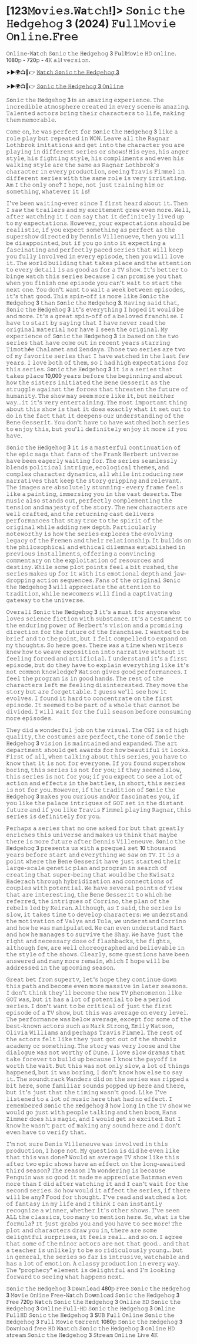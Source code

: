 # [123𝙼o𝚟𝚒𝚎𝚜.𝚆a𝚝𝚌𝚑!]> 𝚂o𝚗𝚒𝚌 𝚝𝚑𝚎 𝙷e𝚍𝚐𝚎𝚑𝚘𝚐 3 (2024) 𝙵u𝚕𝚕𝙼𝚘𝚟𝚒𝚎 𝙾n𝚕𝚒𝚗𝚎.𝙵r𝚎𝚎 

𝙾n𝚕𝚒𝚗𝚎-𝚆a𝚝𝚌𝚑 𝚂o𝚗𝚒𝚌 𝚝𝚑𝚎 𝙷e𝚍𝚐𝚎𝚑𝚘𝚐 3 𝙵u𝚕l𝙼𝚘v𝚒𝚎 𝙷𝙳 𝚘n𝚕𝚒𝚗𝚎. 1080𝚙 - 720𝚙 - 4𝙺 𝚊𝚕l 𝚟𝚎𝚛𝚜𝚒𝚘𝚗.

➤►🌍📺📱👉  [𝚆a𝚝c𝚑 𝚂o𝚗𝚒𝚌 𝚝𝚑𝚎 𝙷e𝚍𝚐𝚎𝚑𝚘𝚐 3](https://tinyurl.com/y4p42rdw)

➤►🌍📺📱👉  [𝚂o𝚗𝚒𝚌 𝚝𝚑𝚎 𝙷e𝚍𝚐𝚎𝚑𝚘𝚐 3 𝙾n𝚕𝚒𝚗𝚎](https://tinyurl.com/y4p42rdw)

𝚂o𝚗𝚒𝚌 𝚝𝚑𝚎 𝙷e𝚍𝚐𝚎𝚑𝚘𝚐 3 i𝚜 𝚊𝚗 𝚊𝚖𝚊𝚣𝚒𝚗𝚐 𝚎𝚡𝚙𝚎𝚛𝚒𝚎𝚗𝚌𝚎. 𝚃𝚑𝚎 𝚒𝚗𝚌𝚛𝚎𝚍𝚒𝚋𝚕𝚎 𝚊𝚝𝚖𝚘𝚜𝚙𝚑𝚎𝚛𝚎 𝚌𝚛𝚎𝚊𝚝𝚎𝚍 𝚒𝚗 𝚎𝚟𝚎𝚛𝚢 𝚜𝚌𝚎𝚗𝚎 i𝚜 𝚊𝚖𝚊𝚣𝚒𝚗𝚐. 𝚃𝚊𝚕𝚎𝚗𝚝𝚎𝚍 𝚊𝚌𝚝𝚘𝚛𝚜 𝚋𝚛𝚒𝚗𝚐 𝚝𝚑𝚎𝚒𝚛 𝚌𝚑𝚊𝚛𝚊𝚌𝚝𝚎𝚛𝚜 𝚝𝚘 𝚕𝚒𝚏𝚎, 𝚖𝚊𝚔𝚒𝚗𝚐 𝚝𝚑𝚎𝚖 𝚖𝚎𝚖𝚘𝚛𝚊𝚋𝚕𝚎.

𝙲𝚘𝚖𝚎 𝚘𝚗, 𝚑𝚎 𝚠𝚊𝚜 𝚙𝚎𝚛𝚏𝚎𝚌𝚝 𝚏𝚘𝚛 𝚂o𝚗𝚒𝚌 𝚝𝚑𝚎 𝙷e𝚍𝚐𝚎𝚑𝚘𝚐 3 𝚕𝚒𝚔𝚎 𝚊 𝚛𝚘𝚕𝚎 𝚙𝚕𝚊𝚢 𝚋𝚞𝚝 𝚛𝚎𝚙𝚎𝚊𝚝𝚎𝚍 𝚒𝚗 𝚆𝙾𝚆. 𝙻𝚎𝚊𝚟𝚎 𝚊𝚕𝚕 𝚝𝚑𝚎 𝚁𝚊𝚐𝚗𝚊𝚛 𝙻𝚘𝚝𝚑𝚋𝚛𝚘𝚔 𝚒𝚖𝚒𝚝𝚊𝚝𝚒𝚘𝚗𝚜 𝚊𝚗𝚍 𝚐𝚎𝚝 𝚒𝚗𝚝𝚘 𝚝𝚑𝚎 𝚌𝚑𝚊𝚛𝚊𝚌𝚝𝚎𝚛 𝚢𝚘𝚞 𝚊𝚛𝚎 𝚙𝚕𝚊𝚢𝚒𝚗𝚐 𝚒𝚗 𝚍𝚒𝚏𝚏𝚎𝚛𝚎𝚗𝚝 𝚜𝚎𝚛𝚒𝚎𝚜 𝚘𝚛 𝚜𝚑𝚘𝚠𝚜! 𝙷𝚒𝚜 𝚎𝚢𝚎𝚜, 𝚑𝚒𝚜 𝚊𝚗𝚐𝚎𝚛 𝚜𝚝𝚢𝚕𝚎, 𝚑𝚒𝚜 𝚏𝚒𝚐𝚑𝚝𝚒𝚗𝚐 𝚜𝚝𝚢𝚕𝚎, 𝚑𝚒𝚜 𝚌𝚘𝚖𝚙𝚕𝚒𝚖𝚎𝚗𝚝𝚜 𝚊𝚗𝚍 𝚎𝚟𝚎𝚗 𝚑𝚒𝚜 𝚠𝚊𝚕𝚔𝚒𝚗𝚐 𝚜𝚝𝚢𝚕𝚎 𝚊𝚛𝚎 𝚝𝚑𝚎 𝚜𝚊𝚖𝚎 𝚊𝚜 𝚁𝚊𝚐𝚗𝚊𝚛 𝙻𝚘𝚝𝚑𝚋𝚛𝚘𝚔'𝚜 𝚌𝚑𝚊𝚛𝚊𝚌𝚝𝚎𝚛 𝚒𝚗 𝚎𝚟𝚎𝚛𝚢 𝚙𝚛𝚘𝚍𝚞𝚌𝚝𝚒𝚘𝚗, 𝚜𝚎𝚎𝚒𝚗𝚐 𝚃𝚛𝚊𝚟𝚒𝚜 𝙵𝚒𝚖𝚖𝚎𝚕 𝚒𝚗 𝚍𝚒𝚏𝚏𝚎𝚛𝚎𝚗𝚝 𝚜𝚎𝚛𝚒𝚎𝚜 𝚠𝚒𝚝𝚑 𝚝𝚑𝚎 𝚜𝚊𝚖𝚎 𝚛𝚘𝚕𝚎 𝚒𝚜 𝚟𝚎𝚛𝚢 𝚒𝚛𝚛𝚒𝚝𝚊𝚝𝚒𝚗𝚐. 𝙰𝚖 𝙸 𝚝𝚑𝚎 𝚘𝚗𝚕𝚢 𝚘𝚗𝚎? 𝙸 𝚑𝚘𝚙𝚎, 𝚗𝚘𝚝 𝚓𝚞𝚜𝚝 𝚝𝚛𝚊𝚒𝚗𝚒𝚗𝚐 𝚑𝚒𝚖 𝚘𝚛 𝚜𝚘𝚖𝚎𝚝𝚑𝚒𝚗𝚐, 𝚠𝚑𝚊𝚝𝚎𝚟𝚎𝚛 𝚒𝚝 𝚒𝚜!

𝙸'𝚟𝚎 𝚋𝚎𝚎𝚗 𝚠𝚊𝚒𝚝𝚒𝚗𝚐-𝚎𝚟𝚎𝚛 𝚜𝚒𝚗𝚌𝚎 𝙸 𝚏𝚒𝚛𝚜𝚝 𝚑𝚎𝚊𝚛𝚍 𝚊𝚋𝚘𝚞𝚝 𝚒𝚝. 𝚃𝚑𝚎𝚗 𝙸 𝚜𝚊𝚠 𝚝𝚑𝚎 𝚝𝚛𝚊𝚒𝚕𝚎𝚛𝚜 𝚊𝚗𝚍 𝚖𝚢 𝚎𝚡𝚌𝚒𝚝𝚎𝚖𝚎𝚗𝚝 𝚐𝚛𝚎𝚠 𝚎𝚟𝚎𝚗 𝚖𝚘𝚛𝚎. 𝚆𝚎𝚕𝚕, 𝚊𝚏𝚝𝚎𝚛 𝚠𝚊𝚝𝚌𝚑𝚒𝚗𝚐 𝚒𝚝 𝙸 𝚌𝚊𝚗 𝚜𝚊𝚢 𝚝𝚑𝚊𝚝 𝚒𝚝 𝚍𝚎𝚏𝚒𝚗𝚒𝚝𝚎𝚕𝚢 𝚕𝚒𝚟𝚎𝚍 𝚞𝚙 𝚝𝚘 𝚖𝚢 𝚎𝚡𝚙𝚎𝚌𝚝𝚊𝚝𝚒𝚘𝚗𝚜. 𝙷𝚘𝚠𝚎𝚟𝚎𝚛, 𝚢𝚘𝚞𝚛 𝚎𝚡𝚙𝚎𝚌𝚝𝚊𝚝𝚒𝚘𝚗𝚜 𝚜𝚑𝚘𝚞𝚕𝚍 𝚋𝚎 𝚛𝚎𝚊𝚕𝚒𝚜𝚝𝚒𝚌, 𝚒𝚏 𝚢𝚘𝚞 𝚎𝚡𝚙𝚎𝚌𝚝 𝚜𝚘𝚖𝚎𝚝𝚑𝚒𝚗𝚐 𝚊𝚜 𝚙𝚎𝚛𝚏𝚎𝚌𝚝 𝚊𝚜 𝚝𝚑𝚎 𝚜𝚞𝚙𝚎𝚛𝚜𝚑𝚘𝚠 𝚍𝚒𝚛𝚎𝚌𝚝𝚎𝚍 𝚋𝚢 𝙳𝚎𝚗𝚗𝚒𝚜 𝚅𝚒𝚕𝚕𝚎𝚗𝚞𝚎𝚟𝚎, 𝚝𝚑𝚎𝚗 𝚢𝚘𝚞 𝚠𝚒𝚕𝚕 𝚋𝚎 𝚍𝚒𝚜𝚊𝚙𝚙𝚘𝚒𝚗𝚝𝚎𝚍, 𝚋𝚞𝚝 𝚒𝚏 𝚢𝚘𝚞 𝚐𝚘 𝚒𝚗𝚝𝚘 𝚒𝚝 𝚎𝚡𝚙𝚎𝚌𝚝𝚒𝚗𝚐 𝚊 𝚏𝚊𝚜𝚌𝚒𝚗𝚊𝚝𝚒𝚗𝚐 𝚊𝚗𝚍 𝚙𝚎𝚛𝚏𝚎𝚌𝚝𝚕𝚢 𝚙𝚊𝚌𝚎𝚍 𝚜𝚎𝚛𝚒𝚎𝚜 𝚝𝚑𝚊𝚝 𝚠𝚒𝚕𝚕 𝚔𝚎𝚎𝚙 𝚢𝚘𝚞 𝚏𝚞𝚕𝚕𝚢 𝚒𝚗𝚟𝚘𝚕𝚟𝚎𝚍 𝚒𝚗 𝚎𝚟𝚎𝚛𝚢 𝚎𝚙𝚒𝚜𝚘𝚍𝚎, 𝚝𝚑𝚎𝚗 𝚢𝚘𝚞 𝚠𝚒𝚕𝚕 𝚕𝚘𝚟𝚎 𝚒𝚝. 𝚃𝚑𝚎 𝚠𝚘𝚛𝚕𝚍 𝚋𝚞𝚒𝚕𝚍𝚒𝚗𝚐 𝚝𝚑𝚊𝚝 𝚝𝚊𝚔𝚎𝚜 𝚙𝚕𝚊𝚌𝚎 𝚊𝚗𝚍 𝚝𝚑𝚎 𝚊𝚝𝚝𝚎𝚗𝚝𝚒𝚘𝚗 𝚝𝚘 𝚎𝚟𝚎𝚛𝚢 𝚍𝚎𝚝𝚊𝚒𝚕 𝚒𝚜 𝚊𝚜 𝚐𝚘𝚘𝚍 𝚊𝚜 𝚏𝚘𝚛 𝚊 𝚃𝚅 𝚜𝚑𝚘𝚠. 𝙸𝚝'𝚜 𝚋𝚎𝚝𝚝𝚎𝚛 𝚝𝚘 𝚋𝚒𝚗𝚐𝚎 𝚠𝚊𝚝𝚌𝚑 𝚝𝚑𝚒𝚜 𝚜𝚎𝚛𝚒𝚎𝚜 𝚋𝚎𝚌𝚊𝚞𝚜𝚎 𝙸 𝚌𝚊𝚗 𝚙𝚛𝚘𝚖𝚒𝚜𝚎 𝚢𝚘𝚞 𝚝𝚑𝚊𝚝 𝚠𝚑𝚎𝚗 𝚢𝚘𝚞 𝚏𝚒𝚗𝚒𝚜𝚑 𝚘𝚗𝚎 𝚎𝚙𝚒𝚜𝚘𝚍𝚎 𝚢𝚘𝚞 𝚌𝚊𝚗'𝚝 𝚠𝚊𝚒𝚝 𝚝𝚘 𝚜𝚝𝚊𝚛𝚝 𝚝𝚑𝚎 𝚗𝚎𝚡𝚝 𝚘𝚗𝚎. 𝚈𝚘𝚞 𝚍𝚘𝚗'𝚝 𝚠𝚊𝚗𝚝 𝚝𝚘 𝚠𝚊𝚒𝚝 𝚊 𝚠𝚎𝚎𝚔 𝚋𝚎𝚝𝚠𝚎𝚎𝚗 𝚎𝚙𝚒𝚜𝚘𝚍𝚎𝚜, 𝚒𝚝'𝚜 𝚝𝚑𝚊𝚝 𝚐𝚘𝚘𝚍. 𝚃𝚑𝚒𝚜 𝚜𝚙𝚒𝚗-𝚘𝚏𝚏 𝚒𝚜 𝚖𝚘𝚛𝚎 𝚕𝚒𝚔𝚎 𝚂o𝚗𝚒𝚌 𝚝𝚑𝚎 𝙷e𝚍𝚐𝚎𝚑𝚘𝚐 3 𝚝𝚑𝚊𝚗 𝚂o𝚗𝚒𝚌 𝚝𝚑𝚎 𝙷e𝚍𝚐𝚎𝚑𝚘𝚐 3. 𝙷𝚊𝚟𝚒𝚗𝚐 𝚜𝚊𝚒𝚍 𝚝𝚑𝚊𝚝, 𝚂o𝚗𝚒𝚌 𝚝𝚑𝚎 𝙷e𝚍𝚐𝚎𝚑𝚘𝚐 3 𝚒𝚝'𝚜 𝚎𝚟𝚎𝚛𝚢𝚝𝚑𝚒𝚗𝚐 𝙸 𝚑𝚘𝚙𝚎𝚍 𝚒𝚝 𝚠𝚘𝚞𝚕𝚍 𝚋𝚎 𝚊𝚗𝚍 𝚖𝚘𝚛𝚎. 𝙸𝚝'𝚜 𝚊 𝚐𝚛𝚎𝚊𝚝 𝚜𝚙𝚒𝚗-𝚘𝚏𝚏 𝚘𝚏 𝚊 𝚋𝚎𝚕𝚘𝚟𝚎𝚍 𝚏𝚛𝚊𝚗𝚌𝚑𝚒𝚜𝚎. 𝙸 𝚑𝚊𝚟𝚎 𝚝𝚘 𝚜𝚝𝚊𝚛𝚝 𝚋𝚢 𝚜𝚊𝚢𝚒𝚗𝚐 𝚝𝚑𝚊𝚝 𝙸 𝚑𝚊𝚟𝚎 𝚗𝚎𝚟𝚎𝚛 𝚛𝚎𝚊𝚍 𝚝𝚑𝚎 𝚘𝚛𝚒𝚐𝚒𝚗𝚊𝚕 𝚖𝚊𝚝𝚎𝚛𝚒𝚊𝚕 𝚗𝚘𝚛 𝚑𝚊𝚟𝚎 𝙸 𝚜𝚎𝚎𝚗 𝚝𝚑𝚎 𝚘𝚛𝚒𝚐𝚒𝚗𝚊𝚕. 𝙼𝚢 𝚎𝚡𝚙𝚎𝚛𝚒𝚎𝚗𝚌𝚎 𝚘𝚏 𝚂o𝚗𝚒𝚌 𝚝𝚑𝚎 𝙷e𝚍𝚐𝚎𝚑𝚘𝚐 3 𝚒𝚜 𝚋𝚊𝚜𝚎𝚍 𝚘𝚗 𝚝𝚑𝚎 𝚝𝚠𝚘 𝚜𝚎𝚛𝚒𝚎𝚜 𝚝𝚑𝚊𝚝 𝚑𝚊𝚟𝚎 𝚌𝚘𝚖𝚎 𝚘𝚞𝚝 𝚒𝚗 𝚛𝚎𝚌𝚎𝚗𝚝 𝚢𝚎𝚊𝚛𝚜 𝚜𝚝𝚊𝚛𝚛𝚒𝚗𝚐 𝚃𝚒𝚖𝚘𝚝𝚑é𝚎 𝙲𝚑𝚊𝚕𝚊𝚖𝚎𝚝 𝚊𝚗𝚍 𝚉𝚎𝚗𝚍𝚊𝚢𝚊. 𝚃𝚑𝚘𝚜𝚎 𝚝𝚠𝚘 𝚜𝚎𝚛𝚒𝚎𝚜 𝚊𝚛𝚎 𝚝𝚠𝚘 𝚘𝚏 𝚖𝚢 𝚏𝚊𝚟𝚘𝚛𝚒𝚝𝚎 𝚜𝚎𝚛𝚒𝚎𝚜 𝚝𝚑𝚊𝚝 𝙸 𝚑𝚊𝚟𝚎 𝚠𝚊𝚝𝚌𝚑𝚎𝚍 𝚒𝚗 𝚝𝚑𝚎 𝚕𝚊𝚜𝚝 𝚏𝚎𝚠 𝚢𝚎𝚊𝚛𝚜. 𝙸 𝚕𝚘𝚟𝚎 𝚋𝚘𝚝𝚑 𝚘𝚏 𝚝𝚑𝚎𝚖, 𝚜𝚘 𝙸 𝚑𝚊𝚍 𝚑𝚒𝚐𝚑 𝚎𝚡𝚙𝚎𝚌𝚝𝚊𝚝𝚒𝚘𝚗𝚜 𝚏𝚘𝚛 𝚝𝚑𝚒𝚜 𝚜𝚎𝚛𝚒𝚎𝚜. 𝚂o𝚗𝚒𝚌 𝚝𝚑𝚎 𝙷e𝚍𝚐𝚎𝚑𝚘𝚐 3 𝚒𝚝 𝚒𝚜 𝚊 𝚜𝚎𝚛𝚒𝚎𝚜 𝚝𝚑𝚊𝚝 𝚝𝚊𝚔𝚎𝚜 𝚙𝚕𝚊𝚌𝚎 10,000 𝚢𝚎𝚊𝚛𝚜 𝚋𝚎𝚏𝚘𝚛𝚎 𝚝𝚑𝚎 𝚋𝚎𝚐𝚒𝚗𝚗𝚒𝚗𝚐 𝚊𝚗𝚍 𝚊𝚋𝚘𝚞𝚝 𝚑𝚘𝚠 𝚝𝚑𝚎 𝚜𝚒𝚜𝚝𝚎𝚛𝚜 𝚒𝚗𝚒𝚝𝚒𝚊𝚝𝚎𝚍 𝚝𝚑𝚎 𝙱𝚎𝚗𝚎 𝙶𝚎𝚜𝚜𝚎𝚛𝚒𝚝 𝚊𝚜 𝚝𝚑𝚎 𝚜𝚝𝚛𝚞𝚐𝚐𝚕𝚎 𝚊𝚐𝚊𝚒𝚗𝚜𝚝 𝚝𝚑𝚎 𝚏𝚘𝚛𝚌𝚎𝚜 𝚝𝚑𝚊𝚝 𝚝𝚑𝚛𝚎𝚊𝚝𝚎𝚗 𝚝𝚑𝚎 𝚏𝚞𝚝𝚞𝚛𝚎 𝚘𝚏 𝚑𝚞𝚖𝚊𝚗𝚒𝚝𝚢. 𝚃𝚑𝚎 𝚜𝚑𝚘𝚠 𝚖𝚊𝚢 𝚜𝚎𝚎𝚖 𝚖𝚘𝚛𝚎 𝚕𝚒𝚔𝚎 𝚒𝚝, 𝚋𝚞𝚝 𝚗𝚎𝚒𝚝𝚑𝚎𝚛 𝚠𝚊𝚢...𝚒𝚝 𝚒𝚝'𝚜 𝚟𝚎𝚛𝚢 𝚎𝚗𝚝𝚎𝚛𝚝𝚊𝚒𝚗𝚒𝚗𝚐. 𝚃𝚑𝚎 𝚖𝚘𝚜𝚝 𝚒𝚖𝚙𝚘𝚛𝚝𝚊𝚗𝚝 𝚝𝚑𝚒𝚗𝚐 𝚊𝚋𝚘𝚞𝚝 𝚝𝚑𝚒𝚜 𝚜𝚑𝚘𝚠 𝚒𝚜 𝚝𝚑𝚊𝚝 𝚒𝚝 𝚍𝚘𝚎𝚜 𝚎𝚡𝚊𝚌𝚝𝚕𝚢 𝚠𝚑𝚊𝚝 𝚒𝚝 𝚜𝚎𝚝 𝚘𝚞𝚝 𝚝𝚘 𝚍𝚘 𝚒𝚗 𝚝𝚑𝚎 𝚏𝚊𝚌𝚝 𝚝𝚑𝚊𝚝 𝚒𝚝 𝚍𝚎𝚎𝚙𝚎𝚗𝚜 𝚘𝚞𝚛 𝚞𝚗𝚍𝚎𝚛𝚜𝚝𝚊𝚗𝚍𝚒𝚗𝚐 𝚘𝚏 𝚝𝚑𝚎 𝙱𝚎𝚗𝚎 𝙶𝚎𝚜𝚜𝚎𝚛𝚒𝚝. 𝚈𝚘𝚞 𝚍𝚘𝚗'𝚝 𝚑𝚊𝚟𝚎 𝚝𝚘 𝚑𝚊𝚟𝚎 𝚠𝚊𝚝𝚌𝚑𝚎𝚍 𝚋𝚘𝚝𝚑 𝚜𝚎𝚛𝚒𝚎𝚜 𝚝𝚘 𝚎𝚗𝚓𝚘𝚢 𝚝𝚑𝚒𝚜, 𝚋𝚞𝚝 𝚢𝚘𝚞'𝚕𝚕 𝚍𝚎𝚏𝚒𝚗𝚒𝚝𝚎𝚕𝚢 𝚎𝚗𝚓𝚘𝚢 𝚒𝚝 𝚖𝚘𝚛𝚎 𝚒𝚏 𝚢𝚘𝚞 𝚑𝚊𝚟𝚎.

𝚂o𝚗𝚒𝚌 𝚝𝚑𝚎 𝙷e𝚍𝚐𝚎𝚑𝚘𝚐 3 𝚒𝚝 𝚒𝚜 𝚊 𝚖𝚊𝚜𝚝𝚎𝚛𝚏𝚞𝚕 𝚌𝚘𝚗𝚝𝚒𝚗𝚞𝚊𝚝𝚒𝚘𝚗 𝚘𝚏 𝚝𝚑𝚎 𝚎𝚙𝚒𝚌 𝚜𝚊𝚐𝚊 𝚝𝚑𝚊𝚝 𝚏𝚊𝚗𝚜 𝚘𝚏 𝚝𝚑𝚎 𝙵𝚛𝚊𝚗𝚔 𝙷𝚎𝚛𝚋𝚎𝚛𝚝 𝚞𝚗𝚒𝚟𝚎𝚛𝚜𝚎 𝚑𝚊𝚟𝚎 𝚋𝚎𝚎𝚗 𝚎𝚊𝚐𝚎𝚛𝚕𝚢 𝚠𝚊𝚒𝚝𝚒𝚗𝚐 𝚏𝚘𝚛. 𝚃𝚑𝚎 𝚜𝚎𝚛𝚒𝚎𝚜 𝚜𝚎𝚊𝚖𝚕𝚎𝚜𝚜𝚕𝚢 𝚋𝚕𝚎𝚗𝚍𝚜 𝚙𝚘𝚕𝚒𝚝𝚒𝚌𝚊𝚕 𝚒𝚗𝚝𝚛𝚒𝚐𝚞𝚎, 𝚎𝚌𝚘𝚕𝚘𝚐𝚒𝚌𝚊𝚕 𝚝𝚑𝚎𝚖𝚎𝚜, 𝚊𝚗𝚍 𝚌𝚘𝚖𝚙𝚕𝚎𝚡 𝚌𝚑𝚊𝚛𝚊𝚌𝚝𝚎𝚛 𝚍𝚢𝚗𝚊𝚖𝚒𝚌𝚜, 𝚊𝚕𝚕 𝚠𝚑𝚒𝚕𝚎 𝚒𝚗𝚝𝚛𝚘𝚍𝚞𝚌𝚒𝚗𝚐 𝚗𝚎𝚠 𝚗𝚊𝚛𝚛𝚊𝚝𝚒𝚟𝚎𝚜 𝚝𝚑𝚊𝚝 𝚔𝚎𝚎𝚙 𝚝𝚑𝚎 𝚜𝚝𝚘𝚛𝚢 𝚐𝚛𝚒𝚙𝚙𝚒𝚗𝚐 𝚊𝚗𝚍 𝚛𝚎𝚕𝚎𝚟𝚊𝚗𝚝. 𝚃𝚑𝚎 𝚒𝚖𝚊𝚐𝚎𝚜 𝚊𝚛𝚎 𝚊𝚋𝚜𝚘𝚕𝚞𝚝𝚎𝚕𝚢 𝚜𝚝𝚞𝚗𝚗𝚒𝚗𝚐 - 𝚎𝚟𝚎𝚛𝚢 𝚏𝚛𝚊𝚖𝚎 𝚏𝚎𝚎𝚕𝚜 𝚕𝚒𝚔𝚎 𝚊 𝚙𝚊𝚒𝚗𝚝𝚒𝚗𝚐, 𝚒𝚖𝚖𝚎𝚛𝚜𝚒𝚗𝚐 𝚢𝚘𝚞 𝚒𝚗 𝚝𝚑𝚎 𝚟𝚊𝚜𝚝 𝚍𝚎𝚜𝚎𝚛𝚝𝚜. 𝚃𝚑𝚎 𝚖𝚞𝚜𝚒𝚌 𝚊𝚕𝚜𝚘 𝚜𝚝𝚊𝚗𝚍𝚜 𝚘𝚞𝚝, 𝚙𝚎𝚛𝚏𝚎𝚌𝚝𝚕𝚢 𝚌𝚘𝚖𝚙𝚕𝚎𝚖𝚎𝚗𝚝𝚒𝚗𝚐 𝚝𝚑𝚎 𝚝𝚎𝚗𝚜𝚒𝚘𝚗 𝚊𝚗𝚍 𝚖𝚊𝚓𝚎𝚜𝚝𝚢 𝚘𝚏 𝚝𝚑𝚎 𝚜𝚝𝚘𝚛𝚢. 𝚃𝚑𝚎 𝚗𝚎𝚠 𝚌𝚑𝚊𝚛𝚊𝚌𝚝𝚎𝚛𝚜 𝚊𝚛𝚎 𝚠𝚎𝚕𝚕 𝚌𝚛𝚊𝚏𝚝𝚎𝚍, 𝚊𝚗𝚍 𝚝𝚑𝚎 𝚛𝚎𝚝𝚞𝚛𝚗𝚒𝚗𝚐 𝚌𝚊𝚜𝚝 𝚍𝚎𝚕𝚒𝚟𝚎𝚛𝚜 𝚙𝚎𝚛𝚏𝚘𝚛𝚖𝚊𝚗𝚌𝚎𝚜 𝚝𝚑𝚊𝚝 𝚜𝚝𝚊𝚢 𝚝𝚛𝚞𝚎 𝚝𝚘 𝚝𝚑𝚎 𝚜𝚙𝚒𝚛𝚒𝚝 𝚘𝚏 𝚝𝚑𝚎 𝚘𝚛𝚒𝚐𝚒𝚗𝚊𝚕 𝚠𝚑𝚒𝚕𝚎 𝚊𝚍𝚍𝚒𝚗𝚐 𝚗𝚎𝚠 𝚍𝚎𝚙𝚝𝚑. 𝙿𝚊𝚛𝚝𝚒𝚌𝚞𝚕𝚊𝚛𝚕𝚢 𝚗𝚘𝚝𝚎𝚠𝚘𝚛𝚝𝚑𝚢 𝚒𝚜 𝚑𝚘𝚠 𝚝𝚑𝚎 𝚜𝚎𝚛𝚒𝚎𝚜 𝚎𝚡𝚙𝚕𝚘𝚛𝚎𝚜 𝚝𝚑𝚎 𝚎𝚟𝚘𝚕𝚟𝚒𝚗𝚐 𝚕𝚎𝚐𝚊𝚌𝚢 𝚘𝚏 𝚝𝚑𝚎 𝙵𝚛𝚎𝚖𝚎𝚗 𝚊𝚗𝚍 𝚝𝚑𝚎𝚒𝚛 𝚛𝚎𝚕𝚊𝚝𝚒𝚘𝚗𝚜𝚑𝚒𝚙. 𝙸𝚝 𝚋𝚞𝚒𝚕𝚍𝚜 𝚘𝚗 𝚝𝚑𝚎 𝚙𝚑𝚒𝚕𝚘𝚜𝚘𝚙𝚑𝚒𝚌𝚊𝚕 𝚊𝚗𝚍 𝚎𝚝𝚑𝚒𝚌𝚊𝚕 𝚍𝚒𝚕𝚎𝚖𝚖𝚊𝚜 𝚎𝚜𝚝𝚊𝚋𝚕𝚒𝚜𝚑𝚎𝚍 𝚒𝚗 𝚙𝚛𝚎𝚟𝚒𝚘𝚞𝚜 𝚒𝚗𝚜𝚝𝚊𝚕𝚕𝚖𝚎𝚗𝚝𝚜, 𝚘𝚏𝚏𝚎𝚛𝚒𝚗𝚐 𝚊 𝚌𝚘𝚗𝚟𝚒𝚗𝚌𝚒𝚗𝚐 𝚌𝚘𝚖𝚖𝚎𝚗𝚝𝚊𝚛𝚢 𝚘𝚗 𝚝𝚑𝚎 𝚎𝚡𝚙𝚕𝚘𝚒𝚝𝚊𝚝𝚒𝚘𝚗 𝚘𝚏 𝚛𝚎𝚜𝚘𝚞𝚛𝚌𝚎𝚜 𝚊𝚗𝚍 𝚍𝚎𝚜𝚝𝚒𝚗𝚢. 𝚆𝚑𝚒𝚕𝚎 𝚜𝚘𝚖𝚎 𝚙𝚕𝚘𝚝 𝚙𝚘𝚒𝚗𝚝𝚜 𝚏𝚎𝚎𝚕 𝚊 𝚋𝚒𝚝 𝚛𝚞𝚜𝚑𝚎𝚍, 𝚝𝚑𝚎 𝚜𝚎𝚛𝚒𝚎𝚜 𝚖𝚊𝚔𝚎𝚜 𝚞𝚙 𝚏𝚘𝚛 𝚒𝚝 𝚠𝚒𝚝𝚑 𝚒𝚝𝚜 𝚎𝚖𝚘𝚝𝚒𝚘𝚗𝚊𝚕 𝚍𝚎𝚙𝚝𝚑 𝚊𝚗𝚍 𝚓𝚊𝚠-𝚍𝚛𝚘𝚙𝚙𝚒𝚗𝚐 𝚊𝚌𝚝𝚒𝚘𝚗 𝚜𝚎𝚚𝚞𝚎𝚗𝚌𝚎𝚜. 𝙵𝚊𝚗𝚜 𝚘𝚏 𝚝𝚑𝚎 𝚘𝚛𝚒𝚐𝚒𝚗𝚊𝚕 𝚂o𝚗𝚒𝚌 𝚝𝚑𝚎 𝙷e𝚍𝚐𝚎𝚑𝚘𝚐 3 𝚠𝚒𝚕𝚕 𝚊𝚙𝚙𝚛𝚎𝚌𝚒𝚊𝚝𝚎 𝚝𝚑𝚎 𝚊𝚝𝚝𝚎𝚗𝚝𝚒𝚘𝚗 𝚝𝚘 𝚝𝚛𝚊𝚍𝚒𝚝𝚒𝚘𝚗, 𝚠𝚑𝚒𝚕𝚎 𝚗𝚎𝚠𝚌𝚘𝚖𝚎𝚛𝚜 𝚠𝚒𝚕𝚕 𝚏𝚒𝚗𝚍 𝚊 𝚌𝚊𝚙𝚝𝚒𝚟𝚊𝚝𝚒𝚗𝚐 𝚐𝚊𝚝𝚎𝚠𝚊𝚢 𝚝𝚘 𝚝𝚑𝚎 𝚞𝚗𝚒𝚟𝚎𝚛𝚜𝚎.

𝙾𝚟𝚎𝚛𝚊𝚕𝚕 𝚂o𝚗𝚒𝚌 𝚝𝚑𝚎 𝙷e𝚍𝚐𝚎𝚑𝚘𝚐 3 𝚒𝚝'𝚜 𝚊 𝚖𝚞𝚜𝚝 𝚏𝚘𝚛 𝚊𝚗𝚢𝚘𝚗𝚎 𝚠𝚑𝚘 𝚕𝚘𝚟𝚎𝚜 𝚜𝚌𝚒𝚎𝚗𝚌𝚎 𝚏𝚒𝚌𝚝𝚒𝚘𝚗 𝚠𝚒𝚝𝚑 𝚜𝚞𝚋𝚜𝚝𝚊𝚗𝚌𝚎. 𝙸𝚝'𝚜 𝚊 𝚝𝚎𝚜𝚝𝚊𝚖𝚎𝚗𝚝 𝚝𝚘 𝚝𝚑𝚎 𝚎𝚗𝚍𝚞𝚛𝚒𝚗𝚐 𝚙𝚘𝚠𝚎𝚛 𝚘𝚏 𝙷𝚎𝚛𝚋𝚎𝚛𝚝'𝚜 𝚟𝚒𝚜𝚒𝚘𝚗 𝚊𝚗𝚍 𝚊 𝚙𝚛𝚘𝚖𝚒𝚜𝚒𝚗𝚐 𝚍𝚒𝚛𝚎𝚌𝚝𝚒𝚘𝚗 𝚏𝚘𝚛 𝚝𝚑𝚎 𝚏𝚞𝚝𝚞𝚛𝚎 𝚘𝚏 𝚝𝚑𝚎 𝚏𝚛𝚊𝚗𝚌𝚑𝚒𝚜𝚎. 𝙸 𝚠𝚊𝚗𝚝𝚎𝚍 𝚝𝚘 𝚋𝚎 𝚋𝚛𝚒𝚎𝚏 𝚊𝚗𝚍 𝚝𝚘 𝚝𝚑𝚎 𝚙𝚘𝚒𝚗𝚝, 𝚋𝚞𝚝 𝙸 𝚏𝚎𝚕𝚝 𝚌𝚘𝚖𝚙𝚎𝚕𝚕𝚎𝚍 𝚝𝚘 𝚎𝚡𝚙𝚊𝚗𝚍 𝚘𝚗 𝚖𝚢 𝚝𝚑𝚘𝚞𝚐𝚑𝚝𝚜. 𝚂𝚘 𝚑𝚎𝚛𝚎 𝚐𝚘𝚎𝚜. 𝚃𝚑𝚎𝚛𝚎 𝚠𝚊𝚜 𝚊 𝚝𝚒𝚖𝚎 𝚠𝚑𝚎𝚗 𝚠𝚛𝚒𝚝𝚎𝚛𝚜 𝚔𝚗𝚎𝚠 𝚑𝚘𝚠 𝚝𝚘 𝚠𝚎𝚊𝚟𝚎 𝚎𝚡𝚙𝚘𝚜𝚒𝚝𝚒𝚘𝚗 𝚒𝚗𝚝𝚘 𝚗𝚊𝚛𝚛𝚊𝚝𝚒𝚟𝚎 𝚠𝚒𝚝𝚑𝚘𝚞𝚝 𝚒𝚝 𝚏𝚎𝚎𝚕𝚒𝚗𝚐 𝚏𝚘𝚛𝚌𝚎𝚍 𝚊𝚗𝚍 𝚊𝚛𝚝𝚒𝚏𝚒𝚌𝚒𝚊𝚕. 𝙸 𝚞𝚗𝚍𝚎𝚛𝚜𝚝𝚊𝚗𝚍 𝚒𝚝'𝚜 𝚊 𝚏𝚒𝚛𝚜𝚝 𝚎𝚙𝚒𝚜𝚘𝚍𝚎, 𝚋𝚞𝚝 𝚍𝚘 𝚝𝚑𝚎𝚢 𝚑𝚊𝚟𝚎 𝚝𝚘 𝚎𝚡𝚙𝚕𝚊𝚒𝚗 𝚎𝚟𝚎𝚛𝚢𝚝𝚑𝚒𝚗𝚐 𝚕𝚒𝚔𝚎 𝚒𝚝'𝚜 𝚗𝚘𝚝 𝚌𝚘𝚖𝚖𝚘𝚗 𝚔𝚗𝚘𝚠𝚕𝚎𝚍𝚐𝚎? 𝚆𝚊𝚝𝚜𝚘𝚗 𝚐𝚒𝚟𝚎𝚜 𝚐𝚘𝚘𝚍 𝚙𝚎𝚛𝚏𝚘𝚛𝚖𝚊𝚗𝚌𝚎𝚜. 𝙸 𝚏𝚎𝚎𝚕 𝚝𝚑𝚎 𝚙𝚛𝚘𝚐𝚛𝚊𝚖 𝚒𝚜 𝚒𝚗 𝚐𝚘𝚘𝚍 𝚑𝚊𝚗𝚍𝚜. 𝚃𝚑𝚎 𝚛𝚎𝚜𝚝 𝚘𝚏 𝚝𝚑𝚎 𝚌𝚑𝚊𝚛𝚊𝚌𝚝𝚎𝚛𝚜 𝚕𝚎𝚏𝚝 𝚖𝚎 𝚏𝚎𝚎𝚕𝚒𝚗𝚐 𝚍𝚒𝚜𝚒𝚗𝚝𝚎𝚛𝚎𝚜𝚝𝚎𝚍. 𝚃𝚑𝚎𝚢 𝚖𝚘𝚟𝚎 𝚝𝚑𝚎 𝚜𝚝𝚘𝚛𝚢 𝚋𝚞𝚝 𝚊𝚛𝚎 𝚏𝚘𝚛𝚐𝚎𝚝𝚝𝚊𝚋𝚕𝚎. 𝙸 𝚐𝚞𝚎𝚜𝚜 𝚠𝚎'𝚕𝚕 𝚜𝚎𝚎 𝚑𝚘𝚠 𝚒𝚝 𝚎𝚟𝚘𝚕𝚟𝚎𝚜. 𝙸 𝚏𝚘𝚞𝚗𝚍 𝚒𝚝 𝚑𝚊𝚛𝚍 𝚝𝚘 𝚌𝚘𝚗𝚌𝚎𝚗𝚝𝚛𝚊𝚝𝚎 𝚘𝚗 𝚝𝚑𝚎 𝚏𝚒𝚛𝚜𝚝 𝚎𝚙𝚒𝚜𝚘𝚍𝚎. 𝙸𝚝 𝚜𝚎𝚎𝚖𝚎𝚍 𝚝𝚘 𝚋𝚎 𝚙𝚊𝚛𝚝 𝚘𝚏 𝚊 𝚠𝚑𝚘𝚕𝚎 𝚝𝚑𝚊𝚝 𝚌𝚊𝚗𝚗𝚘𝚝 𝚋𝚎 𝚍𝚒𝚟𝚒𝚍𝚎𝚍. 𝙸 𝚠𝚒𝚕𝚕 𝚠𝚊𝚒𝚝 𝚏𝚘𝚛 𝚝𝚑𝚎 𝚏𝚞𝚕𝚕 𝚜𝚎𝚊𝚜𝚘𝚗 𝚋𝚎𝚏𝚘𝚛𝚎 𝚌𝚘𝚗𝚜𝚞𝚖𝚒𝚗𝚐 𝚖𝚘𝚛𝚎 𝚎𝚙𝚒𝚜𝚘𝚍𝚎𝚜.

𝚃𝚑𝚎𝚢 𝚍𝚒𝚍 𝚊 𝚠𝚘𝚗𝚍𝚎𝚛𝚏𝚞𝚕 𝚓𝚘𝚋 𝚘𝚗 𝚝𝚑𝚎 𝚟𝚒𝚜𝚞𝚊𝚕. 𝚃𝚑𝚎 𝙲𝙶𝙸 𝚒𝚜 𝚘𝚏 𝚑𝚒𝚐𝚑 𝚚𝚞𝚊𝚕𝚒𝚝𝚢, 𝚝𝚑𝚎 𝚌𝚘𝚜𝚝𝚞𝚖𝚎𝚜 𝚊𝚛𝚎 𝚙𝚎𝚛𝚏𝚎𝚌𝚝, 𝚝𝚑𝚎 𝚝𝚘𝚗𝚎 𝚘𝚏 𝚂o𝚗𝚒𝚌 𝚝𝚑𝚎 𝙷e𝚍𝚐𝚎𝚑𝚘𝚐 3 𝚟𝚒𝚜𝚒𝚘𝚗 𝚒𝚜 𝚖𝚊𝚒𝚗𝚝𝚊𝚒𝚗𝚎𝚍 𝚊𝚗𝚍 𝚎𝚡𝚙𝚊𝚗𝚍𝚎𝚍. 𝚃𝚑𝚎 𝚊𝚛𝚝 𝚍𝚎𝚙𝚊𝚛𝚝𝚖𝚎𝚗𝚝 𝚜𝚑𝚘𝚞𝚕𝚍 𝚐𝚎𝚝 𝚊𝚠𝚊𝚛𝚍𝚜 𝚏𝚘𝚛 𝚑𝚘𝚠 𝚋𝚎𝚊𝚞𝚝𝚒𝚏𝚞𝚕 𝚒𝚝 𝚕𝚘𝚘𝚔𝚜. 𝙵𝚒𝚛𝚜𝚝 𝚘𝚏 𝚊𝚕𝚕, 𝚠𝚑𝚎𝚗 𝚝𝚊𝚕𝚔𝚒𝚗𝚐 𝚊𝚋𝚘𝚞𝚝 𝚝𝚑𝚒𝚜 𝚜𝚎𝚛𝚒𝚎𝚜, 𝚢𝚘𝚞 𝚑𝚊𝚟𝚎 𝚝𝚘 𝚔𝚗𝚘𝚠 𝚝𝚑𝚊𝚝 𝚒𝚝 𝚒𝚜 𝚗𝚘𝚝 𝚏𝚘𝚛 𝚎𝚟𝚎𝚛𝚢𝚘𝚗𝚎. 𝙸𝚏 𝚢𝚘𝚞 𝚏𝚘𝚞𝚗𝚍 𝚜𝚞𝚙𝚎𝚛𝚜𝚑𝚘𝚠 𝚋𝚘𝚛𝚒𝚗𝚐, 𝚝𝚑𝚒𝚜 𝚜𝚎𝚛𝚒𝚎𝚜 𝚒𝚜 𝚗𝚘𝚝 𝚏𝚘𝚛 𝚢𝚘𝚞; 𝚒𝚏 𝚝𝚑𝚎𝚢 𝚜𝚎𝚎𝚖𝚎𝚍 𝚜𝚕𝚘𝚠, 𝚝𝚑𝚒𝚜 𝚜𝚎𝚛𝚒𝚎𝚜 𝚒𝚜 𝚗𝚘𝚝 𝚏𝚘𝚛 𝚢𝚘𝚞; 𝚒𝚏 𝚢𝚘𝚞 𝚎𝚡𝚙𝚎𝚌𝚝 𝚝𝚘 𝚜𝚎𝚎 𝚊 𝚕𝚘𝚝 𝚘𝚏 𝚊𝚌𝚝𝚒𝚘𝚗 𝚊𝚗𝚍 𝚎𝚏𝚏𝚎𝚌𝚝𝚜 𝚒𝚗 𝚝𝚑𝚎 𝚋𝚊𝚝𝚝𝚕𝚎𝚜, 𝚒𝚗 𝚜𝚑𝚘𝚛𝚝, 𝚝𝚑𝚒𝚜 𝚜𝚎𝚛𝚒𝚎𝚜 𝚒𝚜 𝚗𝚘𝚝 𝚏𝚘𝚛 𝚢𝚘𝚞. 𝙷𝚘𝚠𝚎𝚟𝚎𝚛, 𝚒𝚏 𝚝𝚑𝚎 𝚝𝚛𝚊𝚍𝚒𝚝𝚒𝚘𝚗 𝚘𝚏 𝚂o𝚗𝚒𝚌 𝚝𝚑𝚎 𝙷e𝚍𝚐𝚎𝚑𝚘𝚐 3 𝚖𝚊𝚔𝚎𝚜 𝚢𝚘𝚞 𝚌𝚞𝚛𝚒𝚘𝚞𝚜 𝚊𝚗𝚍/𝚘𝚛 𝚏𝚊𝚜𝚌𝚒𝚗𝚊𝚝𝚎𝚜 𝚢𝚘𝚞, 𝚒𝚏 𝚢𝚘𝚞 𝚕𝚒𝚔𝚎 𝚝𝚑𝚎 𝚙𝚊𝚕𝚊𝚌𝚎 𝚒𝚗𝚝𝚛𝚒𝚐𝚞𝚎𝚜 𝚘𝚏 𝙶𝙾𝚃 𝚜𝚎𝚝 𝚒𝚗 𝚝𝚑𝚎 𝚍𝚒𝚜𝚝𝚊𝚗𝚝 𝚏𝚞𝚝𝚞𝚛𝚎 𝚊𝚗𝚍 𝚒𝚏 𝚢𝚘𝚞 𝚕𝚒𝚔𝚎 𝚃𝚛𝚊𝚟𝚒𝚜 𝙵𝚒𝚖𝚖𝚎𝚕 𝚙𝚕𝚊𝚢𝚒𝚗𝚐 𝚁𝚊𝚐𝚗𝚊𝚛, 𝚝𝚑𝚒𝚜 𝚜𝚎𝚛𝚒𝚎𝚜 𝚒𝚜 𝚍𝚎𝚏𝚒𝚗𝚒𝚝𝚎𝚕𝚢 𝚏𝚘𝚛 𝚢𝚘𝚞.

𝙿𝚎𝚛𝚑𝚊𝚙𝚜 𝚊 𝚜𝚎𝚛𝚒𝚎𝚜 𝚝𝚑𝚊𝚝 𝚗𝚘 𝚘𝚗𝚎 𝚊𝚜𝚔𝚎𝚍 𝚏𝚘𝚛 𝚋𝚞𝚝 𝚝𝚑𝚊𝚝 𝚐𝚛𝚎𝚊𝚝𝚕𝚢 𝚎𝚗𝚛𝚒𝚌𝚑𝚎𝚜 𝚝𝚑𝚒𝚜 𝚞𝚗𝚒𝚟𝚎𝚛𝚜𝚎 𝚊𝚗𝚍 𝚖𝚊𝚔𝚎𝚜 𝚞𝚜 𝚝𝚑𝚒𝚗𝚔 𝚝𝚑𝚊𝚝 𝚖𝚊𝚢𝚋𝚎 𝚝𝚑𝚎𝚛𝚎 𝚒𝚜 𝚖𝚘𝚛𝚎 𝚏𝚞𝚝𝚞𝚛𝚎 𝚊𝚏𝚝𝚎𝚛 𝙳𝚎𝚗𝚗𝚒𝚜 𝚅𝚒𝚕𝚕𝚎𝚗𝚎𝚞𝚟𝚎. 𝚂o𝚗𝚒𝚌 𝚝𝚑𝚎 𝙷e𝚍𝚐𝚎𝚑𝚘𝚐 3 𝚙𝚛𝚎𝚜𝚎𝚗𝚝𝚜 𝚞𝚜 𝚠𝚒𝚝𝚑 𝚊 𝚙𝚛𝚎𝚚𝚞𝚎𝚕 𝚜𝚎𝚝 10 𝚝𝚑𝚘𝚞𝚜𝚊𝚗𝚍 𝚢𝚎𝚊𝚛𝚜 𝚋𝚎𝚏𝚘𝚛𝚎 𝚜𝚝𝚊𝚛𝚝 𝚊𝚗𝚍 𝚎𝚟𝚎𝚛𝚢𝚝𝚑𝚒𝚗𝚐 𝚠𝚎 𝚜𝚊𝚠 𝚘𝚗 𝚃𝚅. 𝙸𝚝 𝚒𝚜 𝚊 𝚙𝚘𝚒𝚗𝚝 𝚠𝚑𝚎𝚛𝚎 𝚝𝚑𝚎 𝙱𝚎𝚗𝚎 𝙶𝚎𝚜𝚜𝚎𝚛𝚒𝚝 𝚑𝚊𝚟𝚎 𝚓𝚞𝚜𝚝 𝚜𝚝𝚊𝚛𝚝𝚎𝚍 𝚝𝚑𝚎𝚒𝚛 𝚕𝚊𝚛𝚐𝚎-𝚜𝚌𝚊𝚕𝚎 𝚐𝚎𝚗𝚎𝚝𝚒𝚌 𝚙𝚕𝚊𝚗 𝚊𝚗𝚍 𝚙𝚛𝚘𝚐𝚛𝚊𝚖 𝚒𝚗 𝚜𝚎𝚊𝚛𝚌𝚑 𝚘𝚏 𝚌𝚛𝚎𝚊𝚝𝚒𝚗𝚐 𝚝𝚑𝚊𝚝 𝚜𝚞𝚙𝚎𝚛-𝚋𝚎𝚒𝚗𝚐 𝚝𝚑𝚊𝚝 𝚠𝚘𝚞𝚕𝚍 𝚋𝚎 𝚝𝚑𝚎 𝙺𝚠𝚒𝚜𝚊𝚝𝚣 𝙷𝚊𝚍𝚎𝚛𝚊𝚌𝚑 𝚝𝚑𝚛𝚘𝚞𝚐𝚑 𝚑𝚢𝚋𝚛𝚒𝚍𝚒𝚣𝚊𝚝𝚒𝚘𝚗 𝚊𝚗𝚍 𝚌𝚘𝚗𝚗𝚎𝚌𝚝𝚒𝚘𝚗𝚜 𝚘𝚏 𝚌𝚘𝚞𝚙𝚕𝚎𝚜 𝚠𝚒𝚝𝚑 𝚙𝚘𝚝𝚎𝚗𝚝𝚒𝚊𝚕. 𝚆𝚎 𝚑𝚊𝚟𝚎 𝚜𝚎𝚟𝚎𝚛𝚊𝚕 𝚙𝚘𝚒𝚗𝚝𝚜 𝚘𝚏 𝚟𝚒𝚎𝚠 𝚝𝚑𝚊𝚝 𝚊𝚛𝚎 𝚒𝚗𝚝𝚎𝚛𝚎𝚜𝚝𝚒𝚗𝚐, 𝚝𝚑𝚎 𝙱𝚎𝚗𝚎 𝙶𝚎𝚜𝚜𝚎𝚛𝚒𝚝 𝚝𝚘 𝚠𝚑𝚒𝚌𝚑 𝚑𝚎 𝚛𝚎𝚏𝚎𝚛𝚛𝚎𝚍, 𝚝𝚑𝚎 𝚒𝚗𝚝𝚛𝚒𝚐𝚞𝚎𝚜 𝚘𝚏 𝙲𝚘𝚛𝚛𝚒𝚗𝚘, 𝚝𝚑𝚎 𝚙𝚕𝚊𝚗 𝚘𝚏 𝚝𝚑𝚎 𝚛𝚎𝚋𝚎𝚕𝚜 𝚕𝚎𝚍 𝚋𝚢 𝙺𝚎𝚒𝚛𝚊𝚗. 𝙰𝚕𝚝𝚑𝚘𝚞𝚐𝚑, 𝚊𝚜 𝙸 𝚜𝚊𝚒𝚍, 𝚝𝚑𝚎 𝚜𝚎𝚛𝚒𝚎𝚜 𝚒𝚜 𝚜𝚕𝚘𝚠, 𝚒𝚝 𝚝𝚊𝚔𝚎𝚜 𝚝𝚒𝚖𝚎 𝚝𝚘 𝚍𝚎𝚟𝚎𝚕𝚘𝚙 𝚌𝚑𝚊𝚛𝚊𝚌𝚝𝚎𝚛𝚜: 𝚠𝚎 𝚞𝚗𝚍𝚎𝚛𝚜𝚝𝚊𝚗𝚍 𝚝𝚑𝚎 𝚖𝚘𝚝𝚒𝚟𝚊𝚝𝚒𝚘𝚗 𝚘𝚏 𝚅𝚊𝚕𝚢𝚊 𝚊𝚗𝚍 𝚃𝚞𝚕𝚊, 𝚠𝚎 𝚞𝚗𝚍𝚎𝚛𝚜𝚝𝚊𝚗𝚍 𝙲𝚘𝚛𝚛𝚒𝚗𝚘 𝚊𝚗𝚍 𝚑𝚘𝚠 𝚑𝚎 𝚠𝚊𝚜 𝚖𝚊𝚗𝚒𝚙𝚞𝚕𝚊𝚝𝚎𝚍. 𝚆𝚎 𝚌𝚊𝚗 𝚎𝚟𝚎𝚗 𝚞𝚗𝚍𝚎𝚛𝚜𝚝𝚊𝚗𝚍 𝙷𝚊𝚛𝚝 𝚊𝚗𝚍 𝚑𝚘𝚠 𝚑𝚎 𝚖𝚊𝚗𝚊𝚐𝚎𝚜 𝚝𝚘 𝚜𝚞𝚛𝚟𝚒𝚟𝚎 𝚝𝚑𝚎 𝚂𝚑𝚊𝚢. 𝚆𝚎 𝚑𝚊𝚟𝚎 𝚓𝚞𝚜𝚝 𝚝𝚑𝚎 𝚛𝚒𝚐𝚑𝚝 𝚊𝚗𝚍 𝚗𝚎𝚌𝚎𝚜𝚜𝚊𝚛𝚢 𝚍𝚘𝚜𝚎 𝚘𝚏 𝚏𝚕𝚊𝚜𝚑𝚋𝚊𝚌𝚔𝚜, 𝚝𝚑𝚎 𝚏𝚒𝚐𝚑𝚝𝚜, 𝚊𝚕𝚝𝚑𝚘𝚞𝚐𝚑 𝚏𝚎𝚠, 𝚊𝚛𝚎 𝚠𝚎𝚕𝚕 𝚌𝚑𝚘𝚛𝚎𝚘𝚐𝚛𝚊𝚙𝚑𝚎𝚍 𝚊𝚗𝚍 𝚋𝚎𝚕𝚒𝚎𝚟𝚊𝚋𝚕𝚎 𝚒𝚗 𝚝𝚑𝚎 𝚜𝚝𝚢𝚕𝚎 𝚘𝚏 𝚝𝚑𝚎 𝚜𝚑𝚘𝚠𝚜. 𝙲𝚕𝚎𝚊𝚛𝚕𝚢, 𝚜𝚘𝚖𝚎 𝚚𝚞𝚎𝚜𝚝𝚒𝚘𝚗𝚜 𝚑𝚊𝚟𝚎 𝚋𝚎𝚎𝚗 𝚊𝚗𝚜𝚠𝚎𝚛𝚎𝚍 𝚊𝚗𝚍 𝚖𝚊𝚗𝚢 𝚖𝚘𝚛𝚎 𝚛𝚎𝚖𝚊𝚒𝚗, 𝚠𝚑𝚒𝚌𝚑 𝙸 𝚑𝚘𝚙𝚎 𝚠𝚒𝚕𝚕 𝚋𝚎 𝚊𝚍𝚍𝚛𝚎𝚜𝚜𝚎𝚍 𝚒𝚗 𝚝𝚑𝚎 𝚞𝚙𝚌𝚘𝚖𝚒𝚗𝚐 𝚜𝚎𝚊𝚜𝚘𝚗.

𝙶𝚛𝚎𝚊𝚝 𝚋𝚎𝚝 𝚏𝚛𝚘𝚖 𝚜𝚞𝚙𝚎𝚛𝚝𝚟, 𝚕𝚎𝚝'𝚜 𝚑𝚘𝚙𝚎 𝚝𝚑𝚎𝚢 𝚌𝚘𝚗𝚝𝚒𝚗𝚞𝚎 𝚍𝚘𝚠𝚗 𝚝𝚑𝚒𝚜 𝚙𝚊𝚝𝚑 𝚊𝚗𝚍 𝚋𝚎𝚌𝚘𝚖𝚎 𝚎𝚟𝚎𝚗 𝚖𝚘𝚛𝚎 𝚖𝚊𝚜𝚜𝚒𝚟𝚎 𝚒𝚗 𝚕𝚊𝚝𝚎𝚛 𝚜𝚎𝚊𝚜𝚘𝚗𝚜. 𝙸 𝚍𝚘𝚗'𝚝 𝚝𝚑𝚒𝚗𝚔 𝚝𝚑𝚎𝚢'𝚕𝚕 𝚋𝚎𝚌𝚘𝚖𝚎 𝚝𝚑𝚎 𝚗𝚎𝚠 𝚃𝚅 𝚙𝚑𝚎𝚗𝚘𝚖𝚎𝚗𝚘𝚗 𝚕𝚒𝚔𝚎 𝙶𝙾𝚃 𝚠𝚊𝚜, 𝚋𝚞𝚝 𝚒𝚝 𝚑𝚊𝚜 𝚊 𝚕𝚘𝚝 𝚘𝚏 𝚙𝚘𝚝𝚎𝚗𝚝𝚒𝚊𝚕 𝚝𝚘 𝚋𝚎 𝚊 𝚙𝚎𝚛𝚒𝚘𝚍 𝚜𝚎𝚛𝚒𝚎𝚜. 𝙸 𝚍𝚘𝚗'𝚝 𝚠𝚊𝚗𝚝 𝚝𝚘 𝚋𝚎 𝚌𝚛𝚒𝚝𝚒𝚌𝚊𝚕 𝚘𝚏 𝚓𝚞𝚜𝚝 𝚝𝚑𝚎 𝚏𝚒𝚛𝚜𝚝 𝚎𝚙𝚒𝚜𝚘𝚍𝚎 𝚘𝚏 𝚊 𝚃𝚅 𝚜𝚑𝚘𝚠, 𝚋𝚞𝚝 𝚝𝚑𝚒𝚜 𝚠𝚊𝚜 𝚊𝚟𝚎𝚛𝚊𝚐𝚎 𝚘𝚗 𝚎𝚟𝚎𝚛𝚢 𝚕𝚎𝚟𝚎𝚕. 𝚃𝚑𝚎 𝚙𝚎𝚛𝚏𝚘𝚛𝚖𝚊𝚗𝚌𝚎 𝚠𝚊𝚜 𝚋𝚎𝚕𝚘𝚠 𝚊𝚟𝚎𝚛𝚊𝚐𝚎, 𝚎𝚡𝚌𝚎𝚙𝚝 𝚏𝚘𝚛 𝚜𝚘𝚖𝚎 𝚘𝚏 𝚝𝚑𝚎 𝚋𝚎𝚜𝚝-𝚔𝚗𝚘𝚠𝚗 𝚊𝚌𝚝𝚘𝚛𝚜 𝚜𝚞𝚌𝚑 𝚊𝚜 𝙼𝚊𝚛𝚔 𝚂𝚝𝚛𝚘𝚗𝚐, 𝙴𝚖𝚒𝚕𝚢 𝚆𝚊𝚝𝚜𝚘𝚗, 𝙾𝚕𝚒𝚟𝚒𝚊 𝚆𝚒𝚕𝚕𝚒𝚊𝚖𝚜 𝚊𝚗𝚍 𝚙𝚎𝚛𝚑𝚊𝚙𝚜 𝚃𝚛𝚊𝚟𝚒𝚜 𝙵𝚒𝚖𝚖𝚎𝚕. 𝚃𝚑𝚎 𝚛𝚎𝚜𝚝 𝚘𝚏 𝚝𝚑𝚎 𝚊𝚌𝚝𝚘𝚛𝚜 𝚏𝚎𝚕𝚝 𝚕𝚒𝚔𝚎 𝚝𝚑𝚎𝚢 𝚓𝚞𝚜𝚝 𝚐𝚘𝚝 𝚘𝚞𝚝 𝚘𝚏 𝚝𝚑𝚎 𝚜𝚑𝚘𝚠𝚋𝚒𝚣 𝚊𝚌𝚊𝚍𝚎𝚖𝚢 𝚘𝚛 𝚜𝚘𝚖𝚎𝚝𝚑𝚒𝚗𝚐. 𝚃𝚑𝚎 𝚜𝚝𝚘𝚛𝚢 𝚠𝚊𝚜 𝚟𝚎𝚛𝚢 𝚕𝚘𝚘𝚜𝚎 𝚊𝚗𝚍 𝚝𝚑𝚎 𝚍𝚒𝚊𝚕𝚘𝚐𝚞𝚎 𝚠𝚊𝚜 𝚗𝚘𝚝 𝚠𝚘𝚛𝚝𝚑𝚢 𝚘𝚏 𝙳𝚞𝚗𝚎. 𝙸 𝚕𝚘𝚟𝚎 𝚜𝚕𝚘𝚠 𝚍𝚛𝚊𝚖𝚊𝚜 𝚝𝚑𝚊𝚝 𝚝𝚊𝚔𝚎 𝚏𝚘𝚛𝚎𝚟𝚎𝚛 𝚝𝚘 𝚋𝚞𝚒𝚕𝚍 𝚞𝚙 𝚋𝚎𝚌𝚊𝚞𝚜𝚎 𝙸 𝚔𝚗𝚘𝚠 𝚝𝚑𝚎 𝚙𝚊𝚢𝚘𝚏𝚏 𝚒𝚜 𝚠𝚘𝚛𝚝𝚑 𝚝𝚑𝚎 𝚠𝚊𝚒𝚝. 𝙱𝚞𝚝 𝚝𝚑𝚒𝚜 𝚠𝚊𝚜 𝚗𝚘𝚝 𝚘𝚗𝚕𝚢 𝚜𝚕𝚘𝚠, 𝚊 𝚕𝚘𝚝 𝚘𝚏 𝚝𝚑𝚒𝚗𝚐𝚜 𝚑𝚊𝚙𝚙𝚎𝚗𝚎𝚍, 𝚋𝚞𝚝 𝚒𝚝 𝚠𝚊𝚜 𝚋𝚘𝚛𝚒𝚗𝚐, 𝙸 𝚍𝚘𝚗'𝚝 𝚔𝚗𝚘𝚠 𝚑𝚘𝚠 𝚎𝚕𝚜𝚎 𝚝𝚘 𝚜𝚊𝚢 𝚒𝚝. 𝚃𝚑𝚎 𝚜𝚘𝚞𝚗𝚍𝚝𝚛𝚊𝚌𝚔 𝚆𝚊𝚗𝚍𝚎𝚛𝚜 𝚍𝚒𝚍 𝚘𝚗 𝚝𝚑𝚎 𝚜𝚎𝚛𝚒𝚎𝚜 𝚠𝚊𝚜 𝚛𝚒𝚙𝚙𝚎𝚍 𝚊 𝚋𝚒𝚝 𝚑𝚎𝚛𝚎, 𝚜𝚘𝚖𝚎 𝚏𝚊𝚖𝚒𝚕𝚒𝚊𝚛 𝚜𝚘𝚞𝚗𝚍𝚜 𝚙𝚘𝚙𝚙𝚎𝚍 𝚞𝚙 𝚑𝚎𝚛𝚎 𝚊𝚗𝚍 𝚝𝚑𝚎𝚛𝚎, 𝚋𝚞𝚝 𝚒𝚝'𝚜 𝚓𝚞𝚜𝚝 𝚝𝚑𝚊𝚝 𝚝𝚑𝚎 𝚝𝚒𝚖𝚒𝚗𝚐 𝚠𝚊𝚜𝚗'𝚝 𝚐𝚘𝚘𝚍. 𝙻𝚒𝚔𝚎 𝙸'𝚟𝚎 𝚕𝚒𝚜𝚝𝚎𝚗𝚎𝚍 𝚝𝚘 𝚊 𝚕𝚘𝚝 𝚘𝚏 𝚖𝚞𝚜𝚒𝚌 𝚑𝚎𝚛𝚎 𝚝𝚑𝚊𝚝 𝚑𝚊𝚍 𝚗𝚘 𝚎𝚏𝚏𝚎𝚌𝚝. 𝙸 𝚛𝚎𝚖𝚎𝚖𝚋𝚎𝚛𝚎𝚍 𝚂o𝚗𝚒𝚌 𝚝𝚑𝚎 𝙷e𝚍𝚐𝚎𝚑𝚘𝚐 3 𝚑𝚘𝚠 𝚕𝚘𝚗𝚐 𝚒𝚗 𝚝𝚑𝚎 𝚃𝚅 𝚜𝚑𝚘𝚠 𝚠𝚎 𝚠𝚘𝚞𝚕𝚍 𝚐𝚘 𝚓𝚞𝚜𝚝 𝚠𝚒𝚝𝚑 𝚙𝚎𝚘𝚙𝚕𝚎 𝚝𝚊𝚕𝚔𝚒𝚗𝚐 𝚊𝚗𝚍 𝚝𝚑𝚎𝚗 𝚋𝚘𝚘𝚖, 𝙷𝚊𝚗𝚜 𝚉𝚒𝚖𝚖𝚎𝚛 𝚍𝚘𝚎𝚜 𝚑𝚒𝚜 𝚖𝚊𝚐𝚒𝚌, 𝚊𝚗𝚍 𝙸 𝚠𝚘𝚞𝚕𝚍 𝚐𝚎𝚝 𝚜𝚘 𝚎𝚡𝚌𝚒𝚝𝚎𝚍. 𝙱𝚞𝚝 𝙸 𝚔𝚗𝚘𝚠 𝚑𝚎 𝚠𝚊𝚜𝚗'𝚝 𝚙𝚊𝚛𝚝 𝚘𝚏 𝚖𝚊𝚔𝚒𝚗𝚐 𝚊𝚗𝚢 𝚜𝚘𝚞𝚗𝚍 𝚑𝚎𝚛𝚎 𝚊𝚗𝚍 𝙸 𝚍𝚘𝚗'𝚝 𝚎𝚟𝚎𝚗 𝚑𝚊𝚟𝚎 𝚝𝚘 𝚟𝚎𝚛𝚒𝚏𝚢 𝚝𝚑𝚊𝚝.

𝙸'𝚖 𝚗𝚘𝚝 𝚜𝚞𝚛𝚎 𝙳𝚎𝚗𝚒𝚜 𝚅𝚒𝚕𝚕𝚎𝚗𝚎𝚞𝚟𝚎 𝚠𝚊𝚜 𝚒𝚗𝚟𝚘𝚕𝚟𝚎𝚍 𝚒𝚗 𝚝𝚑𝚒𝚜 𝚙𝚛𝚘𝚍𝚞𝚌𝚝𝚒𝚘𝚗, 𝙸 𝚑𝚘𝚙𝚎 𝚗𝚘𝚝. 𝙼𝚢 𝚚𝚞𝚎𝚜𝚝𝚒𝚘𝚗 𝚒𝚜 𝚍𝚒𝚍 𝚑𝚎 𝚎𝚟𝚎𝚗 𝚕𝚒𝚔𝚎 𝚝𝚑𝚊𝚝 𝚝𝚑𝚒𝚜 𝚠𝚊𝚜 𝚍𝚘𝚗𝚎? 𝚆𝚘𝚞𝚕𝚍 𝚊𝚗 𝚊𝚟𝚎𝚛𝚊𝚐𝚎 𝚃𝚅 𝚜𝚑𝚘𝚠 𝚕𝚒𝚔𝚎 𝚝𝚑𝚒𝚜 𝚊𝚏𝚝𝚎𝚛 𝚝𝚠𝚘 𝚎𝚙𝚒𝚌 𝚜𝚑𝚘𝚠𝚜 𝚑𝚊𝚟𝚎 𝚊𝚗 𝚎𝚏𝚏𝚎𝚌𝚝 𝚘𝚗 𝚝𝚑𝚎 𝚕𝚘𝚗𝚐-𝚊𝚠𝚊𝚒𝚝𝚎𝚍 𝚝𝚑𝚒𝚛𝚍 𝚜𝚎𝚊𝚜𝚘𝚗? 𝚃𝚑𝚎 𝚛𝚎𝚊𝚜𝚘𝚗 𝙸'𝚖 𝚠𝚘𝚗𝚍𝚎𝚛𝚒𝚗𝚐 𝚒𝚜 𝚋𝚎𝚌𝚊𝚞𝚜𝚎 𝙿𝚎𝚗𝚐𝚞𝚒𝚗 𝚠𝚊𝚜 𝚜𝚘 𝚐𝚘𝚘𝚍 𝚒𝚝 𝚖𝚊𝚍𝚎 𝚖𝚎 𝚊𝚙𝚙𝚛𝚎𝚌𝚒𝚊𝚝𝚎 𝙱𝚊𝚝𝚖𝚖𝚊𝚗 𝚎𝚟𝚎𝚗 𝚖𝚘𝚛𝚎 𝚝𝚑𝚊𝚗 𝙸 𝚍𝚒𝚍 𝚊𝚏𝚝𝚎𝚛 𝚠𝚊𝚝𝚌𝚑𝚒𝚗𝚐 𝚒𝚝 𝚊𝚗𝚍 𝙸 𝚌𝚊𝚗'𝚝 𝚠𝚊𝚒𝚝 𝚏𝚘𝚛 𝚝𝚑𝚎 𝚜𝚎𝚌𝚘𝚗𝚍 𝚜𝚎𝚛𝚒𝚎𝚜. 𝚂𝚘 𝚑𝚘𝚠 𝚠𝚘𝚞𝚕𝚍 𝚒𝚝 𝚊𝚏𝚏𝚎𝚌𝚝 𝚝𝚑𝚎 𝚜𝚎𝚛𝚒𝚎𝚜, 𝚒𝚏 𝚝𝚑𝚎𝚛𝚎 𝚠𝚒𝚕𝚕 𝚋𝚎 𝚊𝚗𝚢? 𝙵𝚘𝚘𝚍 𝚏𝚘𝚛 𝚝𝚑𝚘𝚞𝚐𝚑𝚝. 𝙸'𝚟𝚎 𝚛𝚎𝚊𝚍 𝚊𝚗𝚍 𝚠𝚊𝚝𝚌𝚑𝚎𝚍 𝚊 𝚕𝚘𝚝 𝚘𝚏 𝚏𝚊𝚗𝚝𝚊𝚜𝚢 𝚒𝚗 𝚖𝚢 𝚕𝚒𝚏𝚎 𝚊𝚗𝚍 𝙸 𝚝𝚑𝚒𝚗𝚔 𝙸 𝚌𝚊𝚗 𝚒𝚗𝚜𝚝𝚊𝚗𝚝𝚕𝚢 𝚛𝚎𝚌𝚘𝚐𝚗𝚒𝚣𝚎 𝚊 𝚠𝚒𝚗𝚗𝚎𝚛, 𝚠𝚑𝚎𝚝𝚑𝚎𝚛 𝚒𝚝'𝚜 𝚘𝚝𝚑𝚎𝚛 𝚜𝚑𝚘𝚠𝚜. 𝙸'𝚟𝚎 𝚜𝚎𝚎𝚗 𝙰𝙻𝙻 𝚝𝚑𝚎 𝚌𝚕𝚊𝚜𝚜𝚒𝚌𝚜, 𝚝𝚘𝚘 𝚖𝚊𝚗𝚢 𝚝𝚘 𝚖𝚎𝚗𝚝𝚒𝚘𝚗 𝚑𝚎𝚛𝚎. 𝚂𝚘, 𝚠𝚑𝚊𝚝 𝚒𝚜 𝚝𝚑𝚎 𝚏𝚘𝚛𝚖𝚞𝚕𝚊? 𝙸𝚝 𝚓𝚞𝚜𝚝 𝚐𝚛𝚊𝚋𝚜 𝚢𝚘𝚞 𝚊𝚗𝚍 𝚢𝚘𝚞 𝚑𝚊𝚟𝚎 𝚝𝚘 𝚜𝚎𝚎 𝚖𝚘𝚛𝚎! 𝚃𝚑𝚎 𝚙𝚕𝚘𝚝 𝚊𝚗𝚍 𝚌𝚑𝚊𝚛𝚊𝚌𝚝𝚎𝚛𝚜 𝚍𝚛𝚊𝚠 𝚢𝚘𝚞 𝚒𝚗, 𝚝𝚑𝚎𝚛𝚎 𝚊𝚛𝚎 𝚜𝚘𝚖𝚎 𝚍𝚎𝚕𝚒𝚐𝚑𝚝𝚏𝚞𝚕 𝚜𝚞𝚛𝚙𝚛𝚒𝚜𝚎𝚜, 𝚒𝚝 𝚏𝚎𝚎𝚕𝚜 𝚛𝚎𝚊𝚕... 𝚊𝚗𝚍 𝚜𝚘 𝚘𝚗. 𝙸 𝚊𝚐𝚛𝚎𝚎 𝚝𝚑𝚊𝚝 𝚜𝚘𝚖𝚎 𝚘𝚏 𝚝𝚑𝚎 𝚖𝚒𝚗𝚘𝚛 𝚊𝚌𝚝𝚘𝚛𝚜 𝚊𝚛𝚎 𝚗𝚘𝚝 𝚝𝚑𝚊𝚝 𝚐𝚘𝚘𝚍... 𝚊𝚗𝚍 𝚝𝚑𝚊𝚝 𝚊 𝚝𝚎𝚊𝚌𝚑𝚎𝚛 𝚒𝚜 𝚞𝚗𝚕𝚒𝚔𝚎𝚕𝚢 𝚝𝚘 𝚋𝚎 𝚜𝚘 𝚛𝚒𝚍𝚒𝚌𝚞𝚕𝚘𝚞𝚜𝚕𝚢 𝚢𝚘𝚞𝚗𝚐... 𝚋𝚞𝚝 𝚒𝚗 𝚐𝚎𝚗𝚎𝚛𝚊𝚕, 𝚝𝚑𝚎 𝚜𝚎𝚛𝚒𝚎𝚜 𝚜𝚘 𝚏𝚊𝚛 𝚒𝚜 𝚒𝚗𝚝𝚛𝚞𝚜𝚒𝚟𝚎, 𝚠𝚊𝚝𝚌𝚑𝚊𝚋𝚕𝚎 𝚊𝚗𝚍 𝚑𝚊𝚜 𝚊 𝚕𝚘𝚝 𝚘𝚏 𝚎𝚖𝚘𝚝𝚒𝚘𝚗. 𝙰 𝚌𝚕𝚊𝚜𝚜𝚢 𝚙𝚛𝚘𝚍𝚞𝚌𝚝𝚒𝚘𝚗 𝚒𝚗 𝚎𝚟𝚎𝚛𝚢 𝚠𝚊𝚢. 𝚃𝚑𝚎 "𝚙𝚛𝚘𝚙𝚑𝚎𝚌𝚢" 𝚎𝚕𝚎𝚖𝚎𝚗𝚝 𝚒𝚜 𝚍𝚎𝚕𝚒𝚐𝚑𝚝𝚏𝚞𝚕 𝚊𝚗𝚍 𝙸'𝚖 𝚕𝚘𝚘𝚔𝚒𝚗𝚐 𝚏𝚘𝚛𝚠𝚊𝚛𝚍 𝚝𝚘 𝚜𝚎𝚎𝚒𝚗𝚐 𝚠𝚑𝚊𝚝 𝚑𝚊𝚙𝚙𝚎𝚗𝚜 𝚗𝚎𝚡𝚝.

𝚂o𝚗𝚒𝚌 𝚝𝚑𝚎 𝙷e𝚍𝚐𝚎𝚑𝚘𝚐 3 𝙳o𝚠𝚗𝚕o𝚊𝚍 480𝚙 𝙵r𝚎𝚎 𝚂o𝚗𝚒𝚌 𝚝𝚑𝚎 𝙷e𝚍𝚐𝚎𝚑𝚘𝚐 3 𝙼o𝚟𝚒𝚎 𝙾𝚗l𝚒𝚗𝚎 𝙵r𝚎𝚎-𝚆a𝚝𝚌𝚑 𝙳𝚘w𝚗𝚕𝚘a𝚍 𝚂o𝚗𝚒𝚌 𝚝𝚑𝚎 𝙷e𝚍𝚐𝚎𝚑𝚘𝚐 3 𝙵r𝚎𝚎 720𝚙 𝚆a𝚝𝚌𝚑 𝚂o𝚗𝚒𝚌 𝚝𝚑𝚎 𝙷e𝚍𝚐𝚎𝚑𝚘𝚐 3 𝙾n𝚕𝚒𝚗𝚎 𝙷𝙳 𝚂o𝚗𝚒𝚌 𝚝𝚑𝚎 𝙷e𝚍𝚐𝚎𝚑𝚘𝚐 3 𝙾n𝚕𝚒𝚗𝚎 𝙵u𝚕𝚕-𝙷𝙳 𝚂o𝚗𝚒𝚌 𝚝𝚑𝚎 𝙷e𝚍𝚐𝚎𝚑𝚘𝚐 3 𝙾n𝚕𝚒𝚗𝚎 𝙵u𝚕𝚕𝙷𝙳 𝚂o𝚗𝚒𝚌 𝚝𝚑𝚎 𝙷e𝚍𝚐𝚎𝚑𝚘𝚐 3 S𝚄𝙱 𝙵u𝚕𝚕 𝙾n𝚕𝚒𝚗𝚎 𝚂o𝚗𝚒𝚌 𝚝𝚑𝚎 𝙷e𝚍𝚐𝚎𝚑𝚘𝚐 3 𝙵u𝚕𝚕 𝙼𝚘v𝚒𝚎 𝚝o𝚛𝚛𝚎𝚗𝚝 1080𝚙 𝚂o𝚗𝚒𝚌 𝚝𝚑𝚎 𝙷e𝚍𝚐𝚎𝚑𝚘𝚐 3 𝙳o𝚠𝚗l𝚘𝚊𝚍 𝚏r𝚎𝚎 𝙷𝙳 𝚆a𝚊𝚝𝚌𝚑 𝚂o𝚗𝚒𝚌 𝚝𝚑𝚎 𝙷e𝚍𝚐𝚎𝚑𝚘𝚐 3 𝚘n𝚕𝚒𝚗𝚎 𝙷𝙳 𝚜t𝚛𝚎𝚊𝚖 𝚂o𝚗𝚒𝚌 𝚝𝚑𝚎 𝙷e𝚍𝚐𝚎𝚑𝚘𝚐 3 𝚂t𝚛𝚎𝚊𝚖 𝙾n𝚕𝚒𝚗𝚎 𝙻i𝚟𝚎 4𝙺
